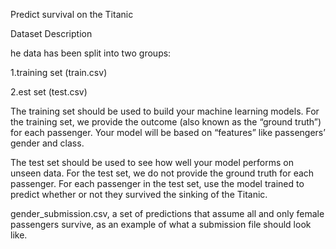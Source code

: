 Predict survival on the Titanic 

Dataset Description

he data has been split into two groups:

1.training set (train.csv)

2.est set (test.csv)

The training set should be used to build your machine learning models. For the training set, we provide the outcome (also known as the “ground truth”) for each passenger. Your model will be based on “features” like passengers’ gender and class. 

The test set should be used to see how well your model performs on unseen data. For the test set, we do not provide the ground truth for each passenger. For each passenger in the test set, use the model trained to predict whether or not they survived the sinking of the Titanic.

 gender_submission.csv, a set of predictions that assume all and only female passengers survive, as an example of what a submission file should look like.
